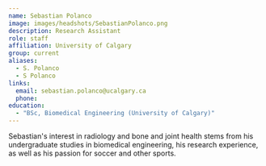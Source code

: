 ```yaml
---
name: Sebastian Polanco
image: images/headshots/SebastianPolanco.png
description: Research Assistant
role: staff
affiliation: University of Calgary
group: current
aliases:
  - S. Polanco
  - S Polanco
links:
  email: sebastian.polanco@ucalgary.ca
  phone: 
education:
  - "BSc, Biomedical Engineering (University of Calgary)"
---
```


Sebastian's interest in radiology and bone and joint health stems from his undergraduate 
studies in biomedical engineering, his research experience, as well as his passion for soccer and other sports.
